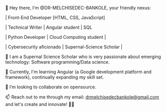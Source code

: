 👋 Hey there, I'm @DR-MELCHISEDEC-BANKOLE, your friendly nexus: 

| Front-End Developer [HTML, CSS, JavaScript] 

| Technical Writer | Angular student | SQL

| Python Developer | Cloud Computing student |
 
| Cybersecurity aficionado | Supernal-Science Scholar |

👀 I am a Supernal Science Scholar who is very passionate about emerging technology: Software programming/Data science.

🌱 Currently, I'm learning Angular (a Google development platform and framework), continually expanding my skill set.

💞️ I’m looking to collaborate on opensource.

📫 Reach out to me through my email: drmelchisedecbankole@gmail.com and let's create and innovate! 🚀🌟

<!---
DR-MELCHISEDEC-BANKOLE/DR-MELCHISEDEC-BANKOLE is a ✨ special ✨ repository because its `README.md` (this file) appears on your GitHub profile.
You can click the Preview link to take a look at your changes.
--->
